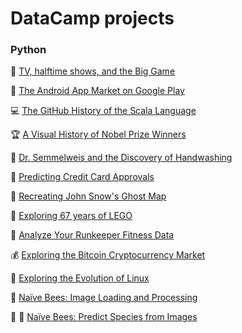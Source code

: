 # DataCamp projects

### Python

:football: [TV, halftime shows, and the Big Game](https://github.com/SuperNZH/DC-DS-Track-Projects/blob/main/Python/TV_halftime_shows_and_the_Big_Game.ipynb)

:iphone: [The Android App Market on Google Play](https://github.com/SuperNZH/DC-DS-Track-Projects/blob/main/Python/The_Android_App_Market_on_Google_Play.ipynb)

:computer: [The GitHub History of the Scala Language](https://github.com/SuperNZH/DC-DS-Track-Projects/blob/main/Python/GitHub_History_of_Scala.ipynb)

:trophy: [A Visual History of Nobel Prize Winners](https://github.com/SuperNZH/DC-DS-Track-Projects/blob/main/Python/Nobel_Prize_Winners.ipynb)

:hospital: [Dr. Semmelweis and the Discovery of Handwashing](https://github.com/SuperNZH/DC-DS-Track-Projects/blob/main/Python/Dr.%20Semmelweis%20and%20the%20Discovery%20of%20Handwashing.ipynb)

:crystal_ball: [Predicting Credit Card Approvals](https://github.com/SuperNZH/DC-DS-Track-Projects/blob/main/Python/Predicting%20Credit%20Card%20Approvals.ipynb)

:ghost: [Recreating John Snow's Ghost Map](https://github.com/SuperNZH/DC-DS-Track-Projects/blob/main/Python/Recreating%20John%20Snow's%20Ghost%20Map.ipynb)

:space_invader: [Exploring 67 years of LEGO](https://github.com/SuperNZH/DC-DS-Track-Projects/blob/main/Python/Exploring%2067%20years%20of%20LEGO.ipynb)

:running: [Analyze Your Runkeeper Fitness Data](https://github.com/SuperNZH/DC-DS-Track-Projects/blob/main/Python/Analyze%20Your%20Runkeeper%20Fitness%20Data.ipynb)

:moneybag: [Exploring the Bitcoin Cryptocurrency Market](https://github.com/SuperNZH/DC-DS-Track-Projects/blob/main/Python/Exploring%20the%20Bitcoin%20Cryptocurrency%20Market.ipynb)

:penguin: [Exploring the Evolution of Linux](https://github.com/SuperNZH/DC-DS-Track-Projects/blob/main/Python/Exploring%20the%20Evolution%20of%20Linux.ipynb)

:bee: [Naïve Bees: Image Loading and Processing](https://github.com/SuperNZH/DC-DS-Track-Projects/blob/main/Python/NaiveBayes_Image%20Loading%20and%20Processing.ipynb)

:bee: :bee: [Naïve Bees: Predict Species from Images](https://github.com/SuperNZH/DC-DS-Track-Projects/blob/main/Python/NaiveBayes_%20Predict%20Species%20from%20Images.ipynb)
